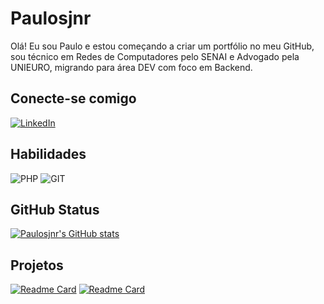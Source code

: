 # Paulosjnr
Olá! Eu sou Paulo e estou começando a criar um portfólio no meu GitHub, sou técnico em Redes de Computadores pelo SENAI e Advogado pela UNIEURO, migrando para área DEV com foco em Backend.

## Conecte-se comigo
[![LinkedIn](https://img.shields.io/badge/LinkedIn-000?style=for-the-badge&logo=linkedin&logoColor=0E76A8)](https://www.linkedin.com/in/paulo-silva-junior/)

## Habilidades
![PHP](https://img.shields.io/badge/PHP-blue?style=for-the-badge&logo=PHP&logoColor=white)
![GIT](https://img.shields.io/badge/GIT-E44C30?style=for-the-badge&logo=git&logoColor=white)

## GitHub Status
[![Paulosjnr's GitHub stats](https://github-readme-stats.vercel.app/api?username=paulosjnr&theme=buefy)](https://github.com/paulosjnr/github-readme-stats)

## Projetos

[![Readme Card](https://github-readme-stats.vercel.app/api/pin/?username=paulosjnr&repo=paulosjnr.github.io)](https://github.com/paulosjnr/paulosjnr.github.io)
[![Readme Card](https://github-readme-stats.vercel.app/api/pin/?username=paulosjnr&repo=ProjetoOnePiece)](https://paulosjnr.github.io/ProjetoOnePiece/)